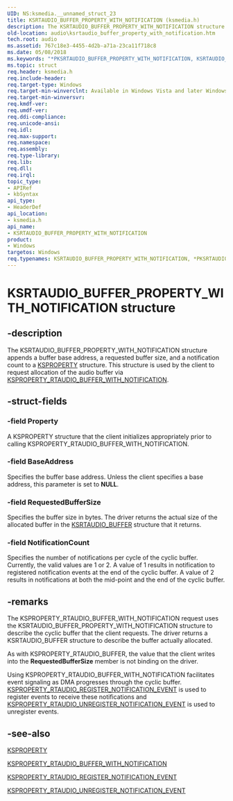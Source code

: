 ```yaml
---
UID: NS:ksmedia.__unnamed_struct_23
title: KSRTAUDIO_BUFFER_PROPERTY_WITH_NOTIFICATION (ksmedia.h)
description: The KSRTAUDIO_BUFFER_PROPERTY_WITH_NOTIFICATION structure appends a buffer base address, a requested buffer size, and a notification count to a KSPROPERTY structure.
old-location: audio\ksrtaudio_buffer_property_with_notification.htm
tech.root: audio
ms.assetid: 767c18e3-4455-4d2b-a71a-23ca11f718c8
ms.date: 05/08/2018
ms.keywords: "*PKSRTAUDIO_BUFFER_PROPERTY_WITH_NOTIFICATION, KSRTAUDIO_BUFFER_PROPERTY_WITH_NOTIFICATION, KSRTAUDIO_BUFFER_PROPERTY_WITH_NOTIFICATION structure [Audio Devices], PKSRTAUDIO_BUFFER_PROPERTY_WITH_NOTIFICATION, PKSRTAUDIO_BUFFER_PROPERTY_WITH_NOTIFICATION structure pointer [Audio Devices], aud-prop_43dd73ce-1c4d-4138-a7c1-9f1f17da5643.xml, audio.ksrtaudio_buffer_property_with_notification, ksmedia/KSRTAUDIO_BUFFER_PROPERTY_WITH_NOTIFICATION, ksmedia/PKSRTAUDIO_BUFFER_PROPERTY_WITH_NOTIFICATION"
ms.topic: struct
req.header: ksmedia.h
req.include-header: 
req.target-type: Windows
req.target-min-winverclnt: Available in Windows Vista and later Windows operating systems.
req.target-min-winversvr: 
req.kmdf-ver: 
req.umdf-ver: 
req.ddi-compliance: 
req.unicode-ansi: 
req.idl: 
req.max-support: 
req.namespace: 
req.assembly: 
req.type-library: 
req.lib: 
req.dll: 
req.irql: 
topic_type:
- APIRef
- kbSyntax
api_type:
- HeaderDef
api_location:
- ksmedia.h
api_name:
- KSRTAUDIO_BUFFER_PROPERTY_WITH_NOTIFICATION
product:
- Windows
targetos: Windows
req.typenames: KSRTAUDIO_BUFFER_PROPERTY_WITH_NOTIFICATION, *PKSRTAUDIO_BUFFER_PROPERTY_WITH_NOTIFICATION
---
```


# KSRTAUDIO_BUFFER_PROPERTY_WITH_NOTIFICATION structure


## -description


The KSRTAUDIO_BUFFER_PROPERTY_WITH_NOTIFICATION structure appends a buffer base address, a requested buffer size, and a notification count to a <a href="https://msdn.microsoft.com/library/windows/hardware/ff564262">KSPROPERTY</a> structure.  This structure is used by the client to request allocation of the audio buffer via <a href="https://msdn.microsoft.com/library/windows/hardware/ff537374">KSPROPERTY_RTAUDIO_BUFFER_WITH_NOTIFICATION</a>.


## -struct-fields




### -field Property

A KSPROPERTY structure that the client initializes appropriately prior to calling KSPROPERTY_RTAUDIO_BUFFER_WITH_NOTIFICATION.


### -field BaseAddress

Specifies the buffer base address.  Unless the client specifies a base address, this parameter is set to <b>NULL</b>.


### -field RequestedBufferSize

Specifies the buffer size in bytes.  The driver returns the actual size of the allocated buffer in the <a href="https://msdn.microsoft.com/library/windows/hardware/ff537493">KSRTAUDIO_BUFFER</a> structure that it returns.


### -field NotificationCount

Specifies the number of notifications per cycle of the cyclic buffer. Currently, the valid values are 1 or 2.  A value of 1 results in notification to registered notification events at the end of the cyclic buffer.  A value of 2 results in notifications at both the mid-point and the end of the cyclic buffer.


## -remarks



The KSPROPERTY_RTAUDIO_BUFFER_WITH_NOTIFICATION request uses the KSRTAUDIO_BUFFER_PROPERTY_WITH_NOTIFICATION structure to describe the cyclic buffer that the client requests.  The driver returns a KSRTAUDIO_BUFFER structure to describe the buffer actually allocated.

As with KSPROPERTY_RTAUDIO_BUFFER, the value that the client writes into the <b>RequestedBufferSize</b> member is not binding on the driver.

Using KSPROPERTY_RTAUDIO_BUFFER_WITH_NOTIFICATION facilitates event signaling as DMA progresses through the cyclic buffer.  <a href="https://msdn.microsoft.com/library/windows/hardware/ff537385">KSPROPERTY_RTAUDIO_REGISTER_NOTIFICATION_EVENT</a> is used to register events to receive these notifications and <a href="https://msdn.microsoft.com/library/windows/hardware/ff537387">KSPROPERTY_RTAUDIO_UNREGISTER_NOTIFICATION_EVENT</a> is used to unregister events.




## -see-also




<a href="https://msdn.microsoft.com/library/windows/hardware/ff564262">KSPROPERTY</a>



<a href="https://msdn.microsoft.com/library/windows/hardware/ff537374">KSPROPERTY_RTAUDIO_BUFFER_WITH_NOTIFICATION</a>



<a href="https://msdn.microsoft.com/library/windows/hardware/ff537385">KSPROPERTY_RTAUDIO_REGISTER_NOTIFICATION_EVENT</a>



<a href="https://msdn.microsoft.com/library/windows/hardware/ff537387">KSPROPERTY_RTAUDIO_UNREGISTER_NOTIFICATION_EVENT</a>
 

 

